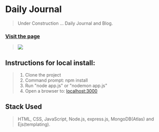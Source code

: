 # Daily Journal

> Under Construction ... Daily Journal and Blog.

### [Visit the page](https://aqueous-sierra-00181.herokuapp.com/)

> ![](https://img.shields.io/static/v1?label=Category&message=WebApp&color=yellow)

## Instructions for local install: 

> 1. Clone the project
> 2. Command prompt: npm install
> 3. Run "node app.js" or "nodemon app.js"
> 4. Open a browser to: [localhost:3000](http://localhost:3000/)

## Stack Used

> HTML, CSS, JavaScript, Node.js, express.js,
> MongoDB(Atlas) and Ejs(templating).

